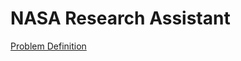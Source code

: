 # NASA Research Assistant

[Problem Definition](https://www.drivendata.org/competitions/252/ai-research-assistants/page/779/)
